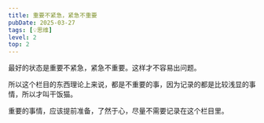 ```yaml
---
title: 重要不紧急，紧急不重要
pubDate: 2025-03-27
tags: [💡思维]
level: 2
top: 2
---
```


最好的状态是重要不紧急，紧急不重要。这样才不容易出问题。

所以这个栏目的东西理论上来说，都是不重要的事，因为记录的都是比较浅显的事情，所以才叫干饭猫。

重要的事情，应该提前准备，了然于心，尽量不需要记录在这个栏目里。
